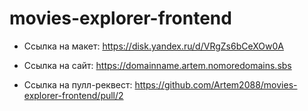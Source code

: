 # movies-explorer-frontend

- Ссылка на макет: https://disk.yandex.ru/d/VRgZs6bCeXOw0A

- Ссылка на сайт: https://domainname.artem.nomoredomains.sbs

- Ссылка на пулл-реквест: https://github.com/Artem2088/movies-explorer-frontend/pull/2
